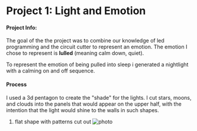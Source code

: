 # Project 1: Light and Emotion

#### Project Info:
The goal of the the project was to combine our knowledge of led programming and the circuit cutter to represent an emotion. The emotion I chose to represent is **lulled** (meaning calm down, quiet).

To represent the emotion of being pulled into sleep i generated a nightlight with a calming on and off sequence.


#### Process
I used a 3d pentagon to create the "shade" for the lights. I cut stars, moons, and clouds into the panels that would appear on the upper half, with the intention that the light would shine to the walls in such shapes.

1. flat shape with patterns cut out
![photo](/Projects/Project1/media/photos/pentagonflat.jpg)
